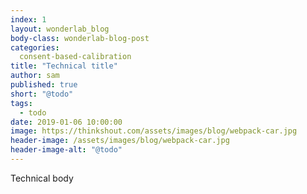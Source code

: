 ```yaml
---
index: 1
layout: wonderlab_blog
body-class: wonderlab-blog-post
categories:
  consent-based-calibration
title: "Technical title"
author: sam
published: true
short: "@todo"
tags:
  - todo
date: 2019-01-06 10:00:00
image: https://thinkshout.com/assets/images/blog/webpack-car.jpg
header-image: /assets/images/blog/webpack-car.jpg
header-image-alt: "@todo"
---
```

Technical body